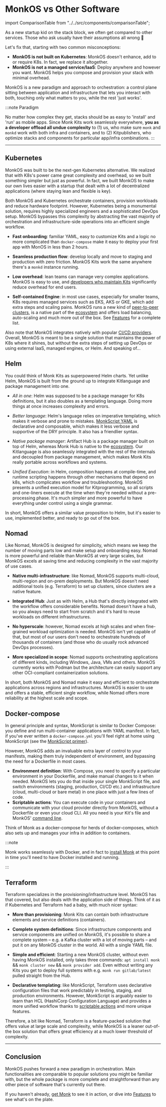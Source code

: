 # MonkOS vs Other Software

import ComparisonTable from "../../src/components/comparisonTable";

As a new startup kid on the stack block, we often get compared to other services. Those who ask usually have their assumptions all wrong 🚨

Let's fix that, starting with two common misconceptions:

-   **MonkOS is not built on Kubernetes**: MonkOS doesn't enhance, add to or require K8s. In fact, we replace it altogether.
-   **MonkOS is not a managed service/IaaS**: Deploy anywhere and however you want. MonkOS helps you compose and provision your stack with minimal overhead.

MonkOS is a new paradigm and approach to orchestration: a control plane sitting between application and infrastructure that lets you interact with both, touching only what matters to you, while the rest 'just works'.

:::note Paradigm

No matter how complex they get, stacks should be as easy to 'install' and 'run' as mobile apps. Since Monk Kits work seamlessly everywhere, **you as a developer offload all undue complexity** to (1) us, who make sure `monk` and `monkd` work with both infra and containers, and to (2) Kitpublishers, who optimize stacks and components for particular app/infra combinations.
:::

---

## Kubernetes

MonkOS was built to be the next-gen Kubernetes alternative. We realized that with K8s's power came great complexity and overhead, so we built something simpler but just as powerful. In fact, we built MonkOS to make our own lives easier with a startup that dealt with a lot of decentralized applications (where staying lean and flexible is key).

Both MonkOS and Kubernetes orchestrate containers, provision workloads and reduce hardware footprint. However, Kubernetes being a monumental solution, requires highly specialized engineers and a sophisticated DevOps setup. MonkOS bypasses this complexity by abstracting the vast majority of orchestration and infrastructure-side operations into an efficient single workflow.

-   **Fast onboarding**: familiar YAML, easy to customize Kits and a logic no more complicated than `docker-compose` make it easy to deploy your first app with MonOS in less than 2 hours.

-   **Seamless production flow**: develop locally and move to staging and production with zero friction. MonkOS Kits work the same anywhere there's a `monkd` instance running.

-   **Low overhead**: lean teams can manage very complex applications. MonkOS is easy to use, and [developers who maintain Kits](/docs/community/publishers.md) significantly reduce overhead for end users.

-   **Self-contained Engine**: in most use cases, especially for smaller teams, K8s requires managed services such as EKS, AKS or GKE, which add extra steps and scaling pains. MonkOS runs a new kind of [peer-to-peer clusters](/docs/lifecycle/cluster-create-1.md), is a native part of the [ecosystem](key-concepts.md) and offers load balancing, auto-scaling and much more out of the box. See [Features](./features.md) for a complete list.

Also note that MonkOS integrates natively with popular [CI/CD providers](../improve/ci-cd/). Overall, MonkOS is meant to be a single solution that maintains the power of K8s where it shines, but without the extra steps of setting up DevOps or using external IaaS, managed engines, or Helm. And speaking of...

## Helm

You could think of Monk Kits as superpowered Helm charts. Yet unlike Helm, MonkOS is built from the ground up to integrate Kitlanguage and package management into one.

-   _All in one_: Helm was supposed to be a package manager for K8s definitions, but it also doubles as a templating language. Doing more things at once increases complexity and errors.

-   _Better language_: Helm's language relies on imperative templating, which makes it verbose and prone to mistakes. [MonkScript YAML](../monkscript) is declarative and composable, which makes it less verbose and supportive of the DRY principle. It also has a friendlier syntax.

-   _Native package manager_: Artifact Hub is a package manager built on top of Helm, whereas Monk Hub is native to the [ecosystem](key-concepts.md). Our Kitlanguage is also seamlessly integrated with the rest of the internals and decoupled from package management, which makes Monk Kits really portable across workflows and systems.

-   _Unified Execution_: in Helm, composition happens at compile-time, and runtime scripting happens through other mechanisms that depend on k8s, which complicates workflow and troubleshooting. MonkOS presents a unified execution model for Kitprogramming, so all scripts and one-liners execute at the time when they're needed without a pre-processing phase. It's much simpler and more powerful to have everything under control using a single grammar.

In short, MonkOS offers a similar value proposition to Helm, but it's easier to use, implemented better, and ready to go out of the box.

## Nomad

Like Nomad, MonkOS is designed for simplicity, which means we keep the number of moving parts low and make setup and onboarding easy. Nomad is more powerful and reliable than MonkOS at very large scales, but MonkOS excels at saving time and reducing complexity in the vast majority of use cases.

-   **Native multi-infrastructure**: like Nomad, MonkOS supports multi-cloud, multi-region and on-prem deployments. But MonkOS doesn't need additional tools (e.g. Terraform) to set up clusters, since clusters are a native feature.

-   **Integrated Hub**: Just as with Helm, a Hub that's directly integrated with the workflow offers considerable benefits. Nomad doesn't have a hub, so you always need to start from scratch and it's hard to reuse workloads on different infrastructures.

-   **No hyperscale**: however, Nomad excels at high scales and when fine-grained workload optimization is needed. MonkOS isn't yet capable of that, but most of our users don't need to orchestrate hundreds of thousands of containers (and those who do usually rock advanced DevOps processes).

-   **More specialized in scope**: Nomad supports orchestrating applications of different kinds, including Windows, Java, VMs and others. MonkOS currently works with Podman but the architecture can easily support any other OCI-compliant containerization solutions.

In short, both MonkOS and Nomad make it easy and efficient to orchestrate applications across regions and infrastructures. MonkOS is easier to use and offers a stable, efficient single workflow, while Nomad offers more reliability at the highest scale and scope.

## Docker-compose

In general principle and syntax, MonkScript is similar to Docker Compose: you define and run multi-container applications with YAML manifest. In fact, if you've ever written a `docker-compose.yml` you'll feel right at home using MonkScript (see the [MonkScript primer](/docs/monkscript/index.md)).

However, MonkOS adds an invaluable extra layer of control to your manifests, making them truly independent of environment, and bypassing the need for a Dockerfile in most cases.

-   **Environment definition**: With Compose, you need to specify a particular environment in your Dockerfile, and make manual changes to it when needed. MonkOS lets you do that inside your single MonkScript file, and switch environments (staging, production, CI/CD etc.) and infrastructure (cloud, multi-cloud or bare metal) in one place with just a few lines of code.
-   **Scriptable actions**: You can execute code in your containers and communicate with your cloud provider directly from MonkOS, without a Dockerfile or even your cloud CLI. All you need is your Kit's file and MonkOS' [command line](/docs/cli/monk.md).

Think of Monk as a docker-compose for herds of docker-composes, which also sets up and manages your infra in addition to containers.

:::note

Monk works seamlessly with Docker, and in fact to [install Monk](../get-started/get-monk.md) at this point in time you'll need to have Docker installed and running.

:::

## Terraform

Terraform specializes in the provisioning/infrastructure level. MonkOS has that covered, but also deals with the application side of things. Think of it as if Kubernetes and Terraform had a baby, with much nicer syntax:

-   **More than provisioning**: Monk Kits can contain both infrastructure elements and service definitions (containers).

-   **Complete system definitions**: Since infrastructure components and service components are unified on MonkOS, it's possible to share a complete system – e.g. a Kafka cluster with a lot of moving parts – and put it on any MonkOS cluster in the world. All with a single YAML file.

-   **Simple and efficient**: Starting a new MonkOS cluster, without even having MonkOS installed, only takes three commands: `apt install monk` && `monk cluster new` && `monk provider add`. Even without writing any Kits you get to deploy full systems with e.g. `monk run gitlab/latest` pulled straight from the Hub.

-   **Declarative templating**: like MonkScript, Terraform uses declarative configuration files that work predictably in testing, staging, and production environments. However, MonkScript is arguably easier to learn than HCL (HashiCorp Configuration Language) and provides a more unified workflow thanks to [scriptable actions](../monkscript/scripting) and more unique features.

Therefore, a bit like Nomad, Terraform is a feature-packed solution that offers value at large scale and complexity, while MonkOS is a leaner out-of-the box solution that offers great efficiency at a much lower threshold of complexity.

---

## Conclusion

MonkOS pushes forward a new paradigm in orchestration. Main functionalities are comparable to popular solutions you might be familiar with, but the whole package is more complete and straightforward than any other piece of software that's currently out there.

If you haven't already, [get Monk](../get-started/get-monk.md) to see it in action, or dive into [Features](features.md) to see what's on the plate.

<ComparisonTable />
